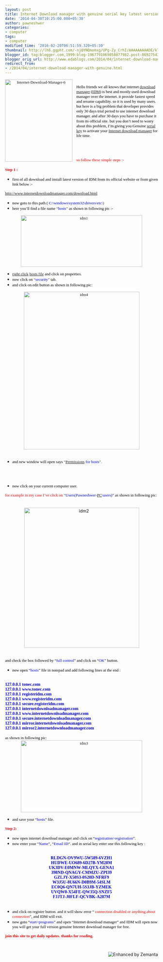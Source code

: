 ```yaml
---
layout: post
title: Internet Download manager with genuine serial key latest version
date: '2014-04-30T10:25:00.000+05:30'
author: pawneshwer
categories:
- computer
tags:
- computer
modified_time: '2016-02-20T06:51:59.320+05:30'
thumbnail: http://lh6.ggpht.com/-njQYNQmomxg/UPg-Zy_CrhI/AAAAAAAAADE/kTfMfSBPAvw/s72-c/Internet-Download-Manager-6_thumb%25255B1%25255D.jpg?imgmax=800
blogger_id: tag:blogger.com,1999:blog-1967791069058877982.post-8692754399856148408
blogger_orig_url: http://www.edablogs.com/2014/04/internet-download-manager-with-genuine.html
redirect_from:
- /2014/04/internet-download-manager-with-genuine.html
---
```


<div dir="ltr" style="text-align: left;" trbidi="on"><div class="separator" style="clear: both; text-align: center;"><span style="clear: left; float: left; font-family: verdana; font-size: small; margin-bottom: 1em; margin-right: 1em;"><img alt="Internet-Download-Manager-6" border="0" src="http://lh6.ggpht.com/-njQYNQmomxg/UPg-Zy_CrhI/AAAAAAAAADE/kTfMfSBPAvw/Internet-Download-Manager-6_thumb%25255B1%25255D.jpg?imgmax=800" height="271" style="background-image: none; border-width: 0px; display: inline; padding-left: 0px; padding-right: 0px; padding-top: 0px;" title="Internet-Download-Manager-6" width="222" /></span></div><br /><span style="color: black; font-family: verdana; font-size: small;"><span style="font-size: small;">Hello friends we all knows that internet <a class="zem_slink" href="http://en.wikipedia.org/wiki/Download_manager" rel="wikipedia" target="_blank" title="Download manager">download manager</a> (<a class="zem_slink" href="http://en.wikipedia.org/wiki/Intelligent_dance_music" rel="wikipedia" target="_blank" title="Intelligent dance music">IDM</a>) is best and mostly used download manager over the internet. it provide fastest speed and resume capability. so it is used by many users</span>.</span>    <br /><span style="font-size: small;"><span style="color: black; font-family: verdana; font-size: small;"><span style="font-size: small;">but here is a big problem that developer provides only 30 days trial period to use internet download manager. and after 30 days you have to purchase it from its official site</span>.</span>      </span><span style="color: black; font-family: verdana; font-size: small;"><span style="font-size: small;">but you don’t need to worry about this problem, I’m giving you Genuine <a class="zem_slink" href="http://en.wikipedia.org/wiki/Product_key" rel="wikipedia" target="_blank" title="Product key">serial key</a> to activate your <a class="zem_slink" href="http://www.internetdownloadmanager.com/" rel="homepage" target="_blank" title="Internet Download Manager">Internet download manager</a> for life time</span>.</span>    <br /><span style="color: black; font-family: verdana; font-size: small;"><br /></span><span style="color: black; font-family: verdana; font-size: small;"><br /></span><span style="color: black; font-family: verdana; font-size: small;"><br /></span><span style="color: black; font-family: verdana; font-size: small;"><br /></span><span style="color: red; font-family: verdana; font-size: small;"><span style="font-size: small;">so follow these simple steps</span> :-</span>    <br /><span style="color: red; font-family: verdana; font-size: small;"><br /></span><span style="color: red; font-family: verdana; font-size: small;"><b><span style="font-size: small;">Step 1</span> :</b></span>    <br /><ul><li><span style="color: black; font-family: verdana; font-size: small;"><span style="font-size: small;">first of all download and install latest version of IDM from its official website or from given link below</span> :-</span> </li></ul><a href="http://sh.st/wIZRI" rel="nofollow" target="_blank"><span style="font-family: verdana; font-size: small;"><span style="font-size: small;">http://www.internetdownloadmanager.com/download.html</span></span></a>    <br /><ul><li><span style="font-family: verdana; font-size: small;"><span style="font-size: small;"><span style="color: black;">now goto to this path (</span><span style="color: #333333;"> <span style="color: blue;">C:\windows\system32\drivers\etc\</span>)</span></span></span> </li><li><span style="color: #333333; font-family: verdana; font-size: small;"><span style="font-size: small;"><span style="color: black;">here you’ll find a file name</span> “<span style="color: blue;">hosts</span>” </span><span style="color: black;"><span style="font-size: small;">as shown in following pic</span> :-</span></span> </li></ul><div style="text-align: center;"><a href="http://lh3.ggpht.com/-7THQae0QN-k/UPg-baZFnxI/AAAAAAAAADM/db5nU5zuuAM/s1600-h/idm1%25255B4%25255D.jpg"><span style="font-family: verdana; font-size: small;"><img alt="idm1" border="0" src="http://lh3.ggpht.com/-l0LYdFzKa70/UPg-dMPS8CI/AAAAAAAAADU/9LUAreM0jZ0/idm1_thumb%25255B2%25255D.jpg?imgmax=800" height="170" style="background-image: none; border-width: 0px; display: inline; padding-left: 0px; padding-right: 0px; padding-top: 0px;" title="idm1" width="400" /></span></a>    </div><ul><li><span style="color: black; font-family: verdana; font-size: small;"><span style="font-size: small;"><a class="zem_slink" href="http://en.wikipedia.org/wiki/Context_menu" rel="wikipedia" target="_blank" title="Context menu">right click</a> <a class="zem_slink" href="http://en.wikipedia.org/wiki/Hosts_%28file%29" rel="wikipedia" target="_blank" title="Hosts (file)">hosts file</a> and click on properties</span>.</span> </li><li><span style="color: #333333; font-family: verdana; font-size: small;"><span style="font-size: small;"><span style="color: black;">now click on</span> “<span style="color: blue;">security</span>” </span><span style="color: black;"><span style="font-size: small;">tab</span>.</span></span> </li><li><span style="color: black; font-family: verdana; font-size: small;"><span style="font-size: small;">and click on edit button as shown in following pic</span>:</span> </li></ul><div class="separator" style="clear: both; text-align: center;"><span style="font-family: verdana; font-size: small; margin-left: 1em; margin-right: 1em;"><img alt="idm4" border="0" src="http://lh5.ggpht.com/-jFjeToNuUgQ/UPg-gfx7njI/AAAAAAAAADk/YMROjOJga9c/idm4_thumb%25255B1%25255D.jpg?imgmax=800" height="520" style="background-image: none; border-width: 0px; display: inline; padding-left: 0px; padding-right: 0px; padding-top: 0px;" title="idm4" width="381" /></span></div><br /><ul><li><span style="color: #333333; font-family: verdana; font-size: small;"><span style="font-size: small;"><span style="color: black;">and new window will open says</span> “<span style="color: blue;"><a class="zem_slink" href="http://en.wikipedia.org/wiki/Filesystem_permissions" rel="wikipedia" target="_blank" title="Filesystem permissions">Permissions</a> for hosts</span>”.</span></span> </li></ul><span style="color: #333333; font-family: verdana; font-size: small;"></span>    <br /><span style="color: #333333; font-family: verdana; font-size: small;"></span>    <br /><ul><li><span style="color: black; font-family: verdana; font-size: small;"><span style="font-size: small;">now click on your current computer user</span>.</span> </li></ul><span style="font-size: small;"><span style="color: #333333; font-family: verdana; font-size: small;"><span style="font-size: small;"><span style="color: red;">for example in my case I’ve click on</span> “<span style="color: blue;">Users(Pawneshwer-<a class="zem_slink" href="http://en.wikipedia.org/wiki/Personal_computer" rel="wikipedia" target="_blank" title="Personal computer">PC</a>\users)” </span></span><span style="color: black;"><span style="font-size: small;">as shown in following pic</span>:</span></span></span><br /><span style="font-size: small;"><span style="color: #333333; font-family: verdana; font-size: small;"><span style="color: black;"><br /></span></span></span><br /><div class="separator" style="clear: both; text-align: center;"><a href="http://lh5.ggpht.com/-fw4q5Kpa-y4/UPg-iNk0C2I/AAAAAAAAADo/V9qQLN070gk/s1600-h/idm2%25255B3%25255D.jpg" style="margin-left: 1em; margin-right: 1em;"><img alt="idm2" border="0" src="http://lh5.ggpht.com/-4QQLKVoSaD8/UPg-jZefM3I/AAAAAAAAAD0/EZm8OA4IPY0/idm2_thumb%25255B1%25255D.jpg?imgmax=800" height="462" style="background-image: none; border-width: 0px; display: inline; padding-left: 0px; padding-right: 0px; padding-top: 0px;" title="idm2" width="379" /></a></div><span style="font-size: small;">      </span><span style="color: #333333; font-family: verdana; font-size: small;"></span>    <br /><br /><span style="color: black; font-family: verdana; font-size: small;"><span style="font-size: small;">and check the box followed by “<span style="color: blue;">full control</span>” and click on “<span style="color: blue;">OK</span>” button</span>.</span>    <br /><ul><li><span style="color: black; font-family: verdana; font-size: small;"><span style="font-size: small;">now open “<span style="color: blue;">hosts</span>” file in notepad and add following lines at the end</span> :</span> </li></ul><div align="left"><br /><div style="text-align: left;"><span style="color: blue; font-family: verdana;"><b>127.0.0.1 tonec.com</b></span></div><div style="text-align: left;"><span style="color: blue; font-family: verdana;"><b>127.0.0.1 www.tonec.com</b></span></div><div style="text-align: left;"><span style="color: blue; font-family: verdana;"><b>127.0.0.1 registeridm.com</b></span></div><div style="text-align: left;"><span style="color: blue; font-family: verdana;"><b>127.0.0.1 www.registeridm.com</b></span></div><div style="text-align: left;"><span style="color: blue; font-family: verdana;"><b>127.0.0.1 secure.registeridm.com</b></span></div><div style="text-align: left;"><span style="color: blue; font-family: verdana;"><b>127.0.0.1 internetdownloadmanager.com</b></span></div><div style="text-align: left;"><span style="color: blue; font-family: verdana;"><b>127.0.0.1 www.internetdownloadmanager.com</b></span></div><div style="text-align: left;"><span style="color: blue; font-family: verdana;"><b>127.0.0.1 secure.internetdownloadmanager.com</b></span></div><div style="text-align: left;"><span style="color: blue; font-family: verdana;"><b>127.0.0.1 mirror.internetdownloadmanager.com</b></span></div><div style="text-align: left;"><span style="color: blue; font-family: verdana;"><b>127.0.0.1 mirror2.internetdownloadmanager.com</b></span></div><span style="color: blue; font-family: verdana;"><b><br /></b></span></div><span style="color: black; font-family: verdana; font-size: small;"><span style="font-size: small;">as shown in following pic</span>:</span>    <br /><div style="text-align: center;"><a href="http://lh3.ggpht.com/-iUQF8NGSwhg/UPg-lVgNiYI/AAAAAAAAAD8/ndTdKTXBruI/s1600-h/idm3%25255B3%25255D.jpg"><span style="font-family: verdana; font-size: small;"><img alt="idm3" border="0" src="http://lh4.ggpht.com/-UbR47GI1JmQ/UPg-nGJrrmI/AAAAAAAAAEE/-aleQCGjtSw/idm3_thumb%25255B1%25255D.jpg?imgmax=800" height="237" style="background-image: none; border-width: 0px; display: inline; padding-left: 0px; padding-right: 0px; padding-top: 0px;" title="idm3" width="400" /></span></a>    </div><ul><li><span style="color: black; font-family: verdana; font-size: small;"><span style="font-size: small;">and save your “<span style="color: blue;">hosts</span>” file</span>.</span> </li></ul><span style="color: red; font-family: verdana; font-size: small;"><b><span style="font-size: small;">Step 2</span>:</b></span>    <br /><ul><li><span style="color: black; font-family: verdana; font-size: small;"><span style="font-size: small;">now open internet download manager and click on “<span style="color: blue;">registration&gt;registration</span>”.</span></span> </li><li><span style="color: black; font-family: verdana; font-size: small;"><span style="font-size: small;">now enter your “<span style="color: blue;">Name</span>”, “<span style="color: blue;">Email ID</span>”. and in serial key enter one this following key</span> :</span> </li></ul><br /><div style="text-align: center;"><span style="color: blue; font-family: verdana;"><b>RLDGN-OV9WU-5W589-6VZH1</b></span></div><div style="text-align: center;"><span style="color: blue; font-family: verdana;"><b>HUDWE-UO689-6D27B-YM28M</b></span></div><div style="text-align: center;"><span style="color: blue; font-family: verdana;"><b>UK3DV-E0MNW-MLQYX-GENA1</b></span></div><div style="text-align: center;"><span style="color: blue; font-family: verdana;"><b>398ND-QNAGY-CMMZU-ZPI39</b></span></div><div style="text-align: center;"><span style="color: blue; font-family: verdana;"><b>GZLJY-X50S3-0S20D-NFRF9</b></span></div><div style="text-align: center;"><span style="color: blue; font-family: verdana;"><b>W3J5U-8U66N-D0B9M-54SLM</b></span></div><div style="text-align: center;"><span style="color: blue; font-family: verdana;"><b>EC0Q6-QN7UH-5S3JB-YZMEK</b></span></div><div style="text-align: center;"><span style="color: blue; font-family: verdana;"><b>UVQW0-X54FE-QW35Q-SNZF5</b></span></div><div style="text-align: center;"><span style="color: blue; font-family: verdana;"><b>FJJTJ-J0FLF-QCVBK-A287M</b></span></div><br /><ul><li><span style="color: black; font-family: verdana; font-size: small;"><span style="font-size: small;">and click on register button. and it will show error “ <span style="color: red;">connection disabled or anything about connection</span>”, and IDM will exit</span>.</span> </li><li><span style="color: black; font-family: verdana; font-size: small;"><span style="font-size: small;">now goto “<span style="color: blue;">start&gt;programs</span>” and open “Internet download manager” and IDM will open now you will get your full version genuine Internet download manager for free</span>.</span> </li></ul><span style="color: red; font-family: verdana; font-size: small;"><b><span style="font-size: small;">join this site to get daily updates. thanks for reading</span>.</b></span>    <br /><span style="font-family: verdana; font-size: small;"></span>    <br /><span style="font-family: verdana; font-size: small;"></span><br /><div class="zemanta-pixie" style="height: 15px; margin-top: 10px;"><a class="zemanta-pixie-a" href="http://www.zemanta.com/?px" title="Enhanced by Zemanta"><img alt="Enhanced by Zemanta" class="zemanta-pixie-img" src="http://img.zemanta.com/zemified_e.png?x-id=8e105689-6d62-4c0a-a066-b87705e76394" style="border: none; float: right;" /></a></div></div>